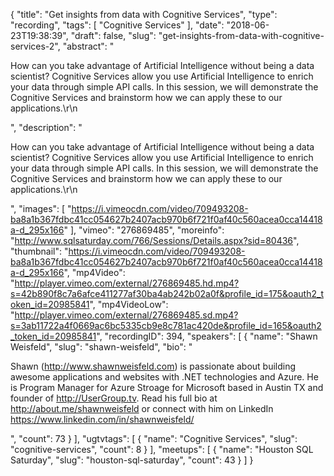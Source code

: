 {
  "title": "Get insights from data with Cognitive Services",
  "type": "recording",
  "tags": [
    "Cognitive Services"
  ],
  "date": "2018-06-23T19:38:39",
  "draft": false,
  "slug": "get-insights-from-data-with-cognitive-services-2",
  "abstract": "<p>How can you take advantage of Artificial Intelligence without being a data scientist? Cognitive Services allow you use Artificial Intelligence to enrich your data through simple API calls. In this session, we will demonstrate the Cognitive Services and brainstorm how we can apply these to our applications.\r\n</p>",
  "description": "<p>How can you take advantage of Artificial Intelligence without being a data scientist? Cognitive Services allow you use Artificial Intelligence to enrich your data through simple API calls. In this session, we will demonstrate the Cognitive Services and brainstorm how we can apply these to our applications.\r\n</p>",
  "images": [
    "https://i.vimeocdn.com/video/709493208-ba8a1b367fdbc41cc054627b2407acb970b6f721f0af40c560acea0cca14418a-d_295x166"
  ],
  "vimeo": "276869485",
  "moreinfo": "http://www.sqlsaturday.com/766/Sessions/Details.aspx?sid=80436",
  "thumbnail": "https://i.vimeocdn.com/video/709493208-ba8a1b367fdbc41cc054627b2407acb970b6f721f0af40c560acea0cca14418a-d_295x166",
  "mp4Video": "http://player.vimeo.com/external/276869485.hd.mp4?s=42b890f8c7a6afce411277af30ba4ab242b02a0f&profile_id=175&oauth2_token_id=20985841",
  "mp4VideoLow": "http://player.vimeo.com/external/276869485.sd.mp4?s=3ab11722a4f0669ac6bc5335cb9e8c781ac420de&profile_id=165&oauth2_token_id=20985841",
  "recordingID": 394,
  "speakers": [
    {
      "name": "Shawn Weisfeld",
      "slug": "shawn-weisfeld",
      "bio": "<p>Shawn (http://www.shawnweisfeld.com) is passionate about building awesome applications and websites with .NET technologies and Azure. He is Program Manager for Azure Stroage for Microsoft based in Austin TX and founder of http://UserGroup.tv. Read his full bio at http://about.me/shawnweisfeld or connect with him on LinkedIn https://www.linkedin.com/in/shawnweisfeld/</p>",
      "count": 73
    }
  ],
  "ugtvtags": [
    {
      "name": "Cognitive Services",
      "slug": "cognitive-services",
      "count": 8
    }
  ],
  "meetups": [
    {
      "name": "Houston SQL Saturday",
      "slug": "houston-sql-saturday",
      "count": 43
    }
  ]
}